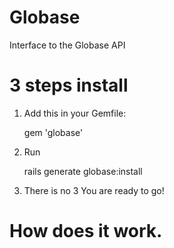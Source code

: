 Globase
=========
Interface to the Globase API

3 steps install
===============
1. Add this in your Gemfile:

    gem 'globase'

2. Run

    rails generate globase:install

3. There is no 3
You are ready to go!


How does it work.
================


